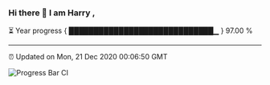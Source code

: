 ### Hi there 👋 I am Harry , 

⏳ Year progress { █████████████████████████████▁ } 97.00 %

---

⏰ Updated on Mon, 21 Dec 2020 00:06:50 GMT

![Progress Bar CI](https://github.com/duykhang68/duykhang68/workflows/Progress%20Bar%20CI/badge.svg)
